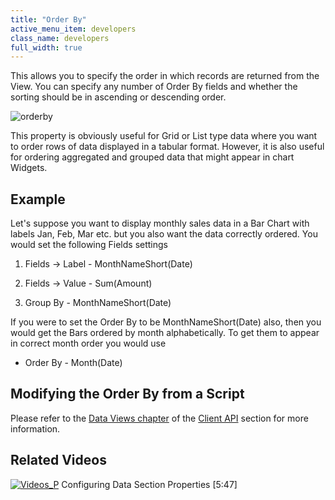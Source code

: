 ```yaml
---
title: "Order By"
active_menu_item: developers
class_name: developers
full_width: true
---
```



This allows you to specify the order in which records are returned from the View. You can specify any number of Order By fields and whether the sorting should be in ascending or descending order.

![orderby](/img/docs/orderby.zoom90.png)

This property is obviously useful for Grid or List type data where you want to order rows of data displayed in a tabular format. However, it is also useful for ordering aggregated and grouped data that might appear in chart Widgets.

## Example

Let's suppose you want to display monthly sales data in a Bar Chart with labels Jan, Feb, Mar etc. but you also want the data correctly ordered. You would set the following Fields settings

  1.   Fields -\> Label - MonthNameShort(Date)

  2.   Fields -\> Value - Sum(Amount)

  3.   Group By - MonthNameShort(Date)

If you were to set the Order By to be MonthNameShort(Date) also, then you would get the Bars ordered by month alphabetically. To get them to appear in correct month order you would use

 - Order By - Month(Date)

## Modifying the Order By from a Script

Please refer to the [Data Views chapter](/developers/documentation/scripting-apis/client-api/data-view-functions/) of the [Client API](/developers/documentation/scripting-apis/client-api/) section for more information.

## Related Videos

[![Videos\_P](/img/docs/videos_p.png)](http://www.youtube.com/v/GzJiwBDXlX8?autoplay=1&hd=1&fs=1&showsearch=0&rel=0&) Configuring Data Section Properties [5:47]
